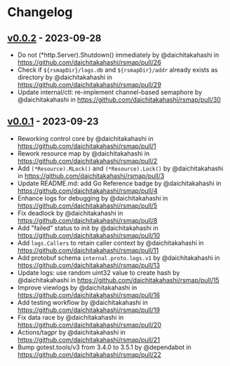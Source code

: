 # Changelog

## [v0.0.2](https://github.com/daichitakahashi/rsmap/compare/v0.0.1...v0.0.2) - 2023-09-28
- Do not (*http.Server).Shutdown() immediately by @daichitakahashi in https://github.com/daichitakahashi/rsmap/pull/26
- Check if `${rsmapDir}/logs.db` and `${rsmapDir}/addr` already exists as directory by @daichitakahashi in https://github.com/daichitakahashi/rsmap/pull/29
- Update internal/ctl: re-implement channel-based semaphore by @daichitakahashi in https://github.com/daichitakahashi/rsmap/pull/30

## [v0.0.1](https://github.com/daichitakahashi/rsmap/commits/v0.0.1) - 2023-09-23
- Reworking control core by @daichitakahashi in https://github.com/daichitakahashi/rsmap/pull/1
- Rework resource map by @daichitakahashi in https://github.com/daichitakahashi/rsmap/pull/2
- Add `(*Resource).RLock()` and `(*Resource).Lock()` by @daichitakahashi in https://github.com/daichitakahashi/rsmap/pull/3
- Update README.md: add Go Reference badge by @daichitakahashi in https://github.com/daichitakahashi/rsmap/pull/4
- Enhance logs for debugging by @daichitakahashi in https://github.com/daichitakahashi/rsmap/pull/5
- Fix deadlock by @daichitakahashi in https://github.com/daichitakahashi/rsmap/pull/8
- Add "failed" status to init by @daichitakahashi in https://github.com/daichitakahashi/rsmap/pull/10
- Add `logs.Callers` to retain caller context by @daichitakahashi in https://github.com/daichitakahashi/rsmap/pull/11
- Add protobuf schema `internal.proto.logs.v1` by @daichitakahashi in https://github.com/daichitakahashi/rsmap/pull/13
- Update logs: use random uint32 value to create hash by @daichitakahashi in https://github.com/daichitakahashi/rsmap/pull/15
- Improve viewlogs by @daichitakahashi in https://github.com/daichitakahashi/rsmap/pull/16
- Add testing workflow by @daichitakahashi in https://github.com/daichitakahashi/rsmap/pull/19
- Fix data race by @daichitakahashi in https://github.com/daichitakahashi/rsmap/pull/20
- Actions/tagpr by @daichitakahashi in https://github.com/daichitakahashi/rsmap/pull/21
- Bump gotest.tools/v3 from 3.4.0 to 3.5.1 by @dependabot in https://github.com/daichitakahashi/rsmap/pull/22
